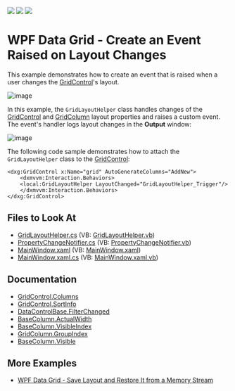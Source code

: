 <!-- default badges list -->
![](https://img.shields.io/endpoint?url=https://codecentral.devexpress.com/api/v1/VersionRange/128652431/21.1.5%2B)
[![](https://img.shields.io/badge/Open_in_DevExpress_Support_Center-FF7200?style=flat-square&logo=DevExpress&logoColor=white)](https://supportcenter.devexpress.com/ticket/details/E4609)
[![](https://img.shields.io/badge/📖_How_to_use_DevExpress_Examples-e9f6fc?style=flat-square)](https://docs.devexpress.com/GeneralInformation/403183)
<!-- default badges end -->

# WPF Data Grid - Create an Event Raised on Layout Changes

This example demonstrates how to create an event that is raised when a user changes the [GridControl](https://docs.devexpress.com/WPF/DevExpress.Xpf.Grid.GridControl)'s layout.

![image](https://user-images.githubusercontent.com/65009440/186855425-d8682588-b7dd-46f2-9df1-d715f963c17d.png)

In this example, the `GridLayoutHelper` class handles changes of the [GridControl](https://docs.devexpress.com/WPF/DevExpress.Xpf.Grid.GridControl) and [GridColumn](https://docs.devexpress.com/WPF/DevExpress.Xpf.Grid.GridColumn) layout properties and raises a custom event. The event's handler logs layout changes in the **Output** window:

![image](https://user-images.githubusercontent.com/65009440/186855562-2ed02acf-e9cd-485e-a446-9f46387668d1.png)

The following code sample demonstrates how to attach the `GridLayoutHelper` class to the [GridControl](https://docs.devexpress.com/WPF/DevExpress.Xpf.Grid.GridControl):

```xaml
<dxg:GridControl x:Name="grid" AutoGenerateColumns="AddNew">
    <dxmvvm:Interaction.Behaviors>
	<local:GridLayoutHelper LayoutChanged="GridLayoutHelper_Trigger"/>
    </dxmvvm:Interaction.Behaviors>
</dxg:GridControl>
```

## Files to Look At

* [GridLayoutHelper.cs](./CS/E4609/Implementation/GridLayoutHelper.cs) (VB: [GridLayoutHelper.vb](./VB/E4609/Implementation/GridLayoutHelper.vb))
* [PropertyChangeNotifier.cs](./CS/E4609/Implementation/PropertyChangeNotifier.cs) (VB: [PropertyChangeNotifier.vb](./VB/E4609/Implementation/PropertyChangeNotifier.vb))
* [MainWindow.xaml](./CS/E4609/MainWindow.xaml) (VB: [MainWindow.xaml](./VB/E4609/MainWindow.xaml))
* [MainWindow.xaml.cs](./CS/E4609/MainWindow.xaml.cs) (VB: [MainWindow.xaml.vb](./VB/E4609/MainWindow.xaml.vb))

## Documentation

* [GridControl.Columns](https://docs.devexpress.com/WPF/DevExpress.Xpf.Grid.GridControl.Columns)
* [GridControl.SortInfo](https://docs.devexpress.com/WPF/DevExpress.Xpf.Grid.GridControl.SortInfo)
* [DataControlBase.FilterChanged](https://docs.devexpress.com/WPF/DevExpress.Xpf.Grid.DataControlBase.FilterChanged)
* [BaseColumn.ActualWidth](https://docs.devexpress.com/WPF/DevExpress.Xpf.Grid.BaseColumn.ActualWidth)
* [BaseColumn.VisibleIndex](https://docs.devexpress.com/WPF/DevExpress.Xpf.Grid.BaseColumn.VisibleIndex)
* [GridColumn.GroupIndex](https://docs.devexpress.com/WPF/DevExpress.Xpf.Grid.GridColumn.GroupIndex)
* [BaseColumn.Visible](https://docs.devexpress.com/WPF/DevExpress.Xpf.Grid.BaseColumn.Visible)

## More Examples

* [WPF Data Grid - Save Layout and Restore It from a Memory Stream](https://github.com/DevExpress-Examples/how-to-save-grid-layout-to-and-restore-it-from-a-memory-stream-e1655)
